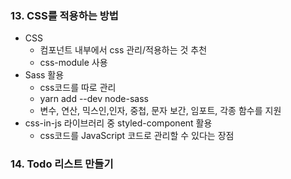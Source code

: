 ### 13. CSS를 적용하는 방법

- CSS
  - 컴포넌트 내부에서 css 관리/적용하는 것 추천
  - css-module 사용
- Sass 활용
  - css코드를 따로 관리
  - yarn add --dev node-sass
  - 변수, 연산, 믹스인,인자, 중첩, 문자 보간, 임포트, 각종 함수를 지원
- css-in-js 라이브러리 중 styled-component 활용
  - css코드를 JavaScript 코드로 관리할 수 있다는 장점



### 14. Todo 리스트 만들기



